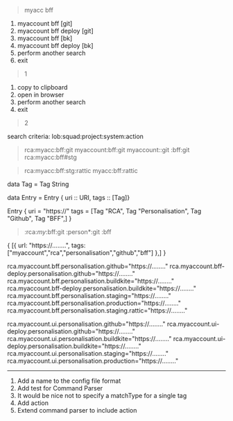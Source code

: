 > myacc bff

 1. myaccount bff [git]
 2. myaccount bff deploy [git]
 3. myaccount bff [bk]
 4. myaccount bff deploy [bk]
 5. perform another search
 6. exit


> 1

1. copy to clipboard
2. open in browser
3. perform another search
4. exit

> 2

search criteria:
lob:squad:project:system:action
> rca:myacc:bff:git
> myaccount:bff:git
> myaccount::git
> :bff:git
> rca:myacc:bff#stg

> rca:myacc:bff:stg:rattic
> myacc:bff:rattic


 data Tag = Tag String

data Entry = Entry { uri :: URI, tags :: [Tag]}

Entry {
    uri = "https://"
    tags = [Tag "RCA", Tag "Personalisation", Tag "Github", Tag "BFF",]
}

> :rca:*my*:bff:git
> :person*:git
> :bff

{
    [{
        url: "https://........",
        tags: ["myaccount","rca","personalisation","github","bff"]
    },]
}

rca.myaccount.bff.personalisation.github="https://........"
rca.myaccount.bff-deploy.personalisation.github="https://........"
rca.myaccount.bff.personalisation.buildkite="https://........"
rca.myaccount.bff-deploy.personalisation.buildkite="https://........"
rca.myaccount.bff.personalisation.staging="https://........"
rca.myaccount.bff.personalisation.production="https://........"
rca.myaccount.bff.personalisation.staging.rattic="https://........"

rca.myaccount.ui.personalisation.github="https://........"
rca.myaccount.ui-deploy.personalisation.github="https://........"
rca.myaccount.ui.personalisation.buildkite="https://........"
rca.myaccount.ui-deploy.personalisation.buildkite="https://........"
rca.myaccount.ui.personalisation.staging="https://........"
rca.myaccount.ui.personalisation.production="https://........"

--------------------

1. Add a name to the config file format
2. Add test for Command Parser
3. It would be nice not to specify a matchType for a single tag
4. Add action
4. Extend command parser to include action